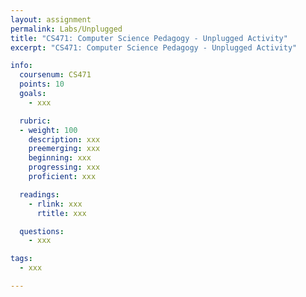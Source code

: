 ```yaml
---
layout: assignment
permalink: Labs/Unplugged
title: "CS471: Computer Science Pedagogy - Unplugged Activity"
excerpt: "CS471: Computer Science Pedagogy - Unplugged Activity"

info:
  coursenum: CS471
  points: 10
  goals:
    - xxx

  rubric:
  - weight: 100
    description: xxx
    preemerging: xxx
    beginning: xxx
    progressing: xxx
    proficient: xxx

  readings:
    - rlink: xxx
      rtitle: xxx

  questions:
    - xxx

tags:
  - xxx

---
```


